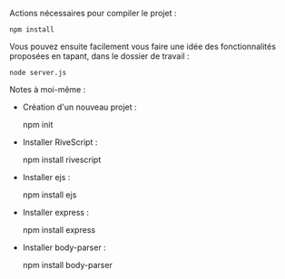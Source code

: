 Actions nécessaires pour compiler le projet :

	npm install


Vous pouvez ensuite facilement vous faire une idée des fonctionnalités proposées en tapant, dans le dossier de travail :

	node server.js

	
	
	
	
Notes à moi-même :

 - Création d'un nouveau projet :
 
 	npm init
 	
 - Installer RiveScript :
 
 	npm install rivescript
 
 - Installer ejs :
 
 	npm install ejs
 
 - Installer express :
 
 	npm install express
 
 - Installer body-parser :
 
 	npm install body-parser
